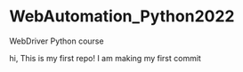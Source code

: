 # WebAutomation_Python2022
WebDriver Python course


hi,  This is my first repo!
I am making my first commit